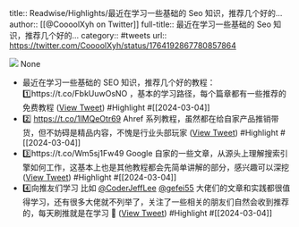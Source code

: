 title:: Readwise/Highlights/最近在学习一些基础的 Seo 知识，推荐几个好的...
author:: [[@CoooolXyh on Twitter]]
full-title:: 最近在学习一些基础的 Seo 知识，推荐几个好的...
category:: #tweets
url:: https://twitter.com/CoooolXyh/status/1764192867780857864

![](https://pbs.twimg.com/profile_images/1561008654509547520/_6e7E6j7.png)
None

- 最近在学习一些基础的 SEO 知识，推荐几个好的教程：
  1️⃣https://t.co/FbkUuwOsNO ，基本的学习路径，每个篇章都有一些推荐的免费教程 ([View Tweet](https://twitter.com/CoooolXyh/status/1764192867780857864)) #Highlight #[[2024-03-04]]
- 2️⃣ https://t.co/1lMQeOtr69
  Ahref 系列教程，虽然都在给自家产品推销带货，但不妨碍是精品内容，不愧是行业头部玩家 ([View Tweet](https://twitter.com/CoooolXyh/status/1764193127890407572)) #Highlight #[[2024-03-04]]
- 3️⃣https://t.co/Wm5sj1Fw49 
  Google 自家的一些文章，从源头上理解搜索引擎如何工作，这基本上也是其他教程都会先简单讲解的部分，感兴趣可以深挖 ([View Tweet](https://twitter.com/CoooolXyh/status/1764193490253357308)) #Highlight #[[2024-03-04]]
- 4️⃣向推友们学习 
  比如 <a href="https://twitter.com/CoderJeffLee">@CoderJeffLee</a> <a href="https://twitter.com/gefei55">@gefei55</a> 大佬们的文章和实践都很值得学习，还有很多大佬就不列举了，关注了一些相关的朋友们自然会收到推荐的，每天刷推就是在学习 🤣 ([View Tweet](https://twitter.com/CoooolXyh/status/1764194037786132569)) #Highlight #[[2024-03-04]]
